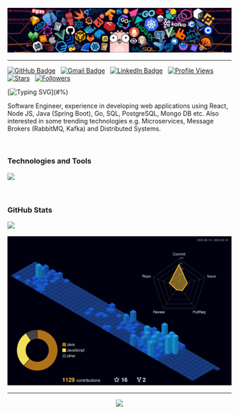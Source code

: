 <a href="#!"><img src='images/header_01.png' alt="header"></img></a>
<hr/>

[![GitHub Badge](https://img.shields.io/badge/GitHub-100000?style=flat&logo=github&logoColor=white)](https://github.com/sumanthvadde)&nbsp;&nbsp;
[![Gmail Badge](https://img.shields.io/badge/Gmail-D14836?style=flat&logo=gmail&logoColor=white)](mailto:vvadde@usc.edu)&nbsp;&nbsp;
[![LinkedIn Badge](https://img.shields.io/badge/LinkedIn-0077B5?style=flat&logo=linkedin&logoColor=white)](https://linkedin.com/in/sumanthvadde)&nbsp;&nbsp;
[![Profile Views](https://komarev.com/ghpvc/?username=sumanthvadde&style=flat&color=green&label=Profile+views)](#/)&nbsp;&nbsp;
[![Stars](https://custom-icon-badges.herokuapp.com/github/stars/sumanthvadde?color=55960c&labelColor=488207&style=social&logo=star&logoColor=black&label=Stars)](https://github.com/sumanthvadde?tab=repositories&sort=stargazers)&nbsp;&nbsp;
[![Followers](https://custom-icon-badges.herokuapp.com/github/followers/sumanthvadde?color=236ad3&labelColor=1155ba&style=social&logo=github&logoColor=black&label=Follow)](https://github.com/sumanthvadde?tab=followers)&nbsp;&nbsp;

[![Typing SVG](https://readme-typing-svg.herokuapp.com?font=comfortaa&size=25&duration=2000&color=EF8236&center=false&vCenter=true&height=40&lines=Hello+world!;¡Hola+mundo!;Hallo+wereld!;Hallo+welt!;Tere+maailm!;Merhaba+dünya!;Zdravo+svijete!;Привіт+світ!;Ciao+mondo!;नमस्ते+दुनिया!;Bonjour+monde!;Helló+világ!;Γειά+σου+κόσμε!;Hei+maailma!;こんにちは世界！;Witaj+świecie!;Hej+världen!)](#%)

Software Engineer, experience in developing web applications using React, Node JS, Java (Spring Boot), Go, SQL, PostgreSQL, Mongo DB etc. Also interested in some trending technologies e.g. Microservices, Message Brokers (RabbitMQ, Kafka) and Distributed Systems.

<br/>

### Technologies and Tools
<p style="text-align:left">
  <a href="#&"><img src="https://skillicons.dev/icons?i=java,spring,js,ts,react,nodejs,go,python,html,css,postgres,mysql,mongo,git,github,docker,azure,aws,vscode,jenkins,kubernetes,linux,&perline=12" /></a>
</p>
<br/>

### GitHub Stats
<a href="#?"><img height="auto" width="443px" src ="https://github-readme-stats.vercel.app/api?username=sumanthvadde&count_private=true&theme=slateorange&show_icons=true&hide_border=false&hide=&bg_color=2A2A2A&include_all_commits=true"></a>

[![GitHub Stats](./profile-3d-contrib/profile-night-view.svg)](#=)
<hr>

<p style="text-align:center">
  <a href="#*"><img src="https://capsule-render.vercel.app/api?type=waving&color=gradient&customColorList=2&height=110&&section=footer&animation=twinkling"/></a>
</p>
